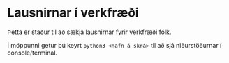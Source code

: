 # Lausnirnar í verkfræði
Þetta er staður til að sækja lausnirnar fyrir verkfræði fólk.

Í möppunni getur þú keyrt 
`python3 <nafn á skrá>` til að sjá niðurstöðurnar í console/terminal.